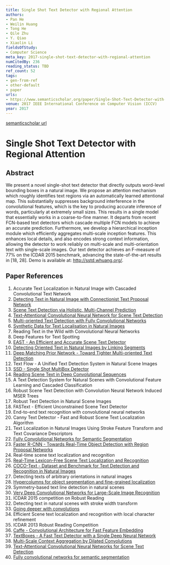 ```yaml
---
title: Single Shot Text Detector with Regional Attention
authors:
- Pan He
- Weilin Huang
- Tong He
- Qile Zhu
- Y. Qiao
- Xiaolin Li
fieldsOfStudy:
- Computer Science
meta_key: 2017-single-shot-text-detector-with-regional-attention
numCitedBy: 236
reading_status: TBD
ref_count: 52
tags:
- gen-from-ref
- other-default
- paper
urls:
- https://www.semanticscholar.org/paper/Single-Shot-Text-Detector-with-Regional-Attention-He-Huang/ffd92ef63f5dc26b025f9d546e248f585d1b0e7a?sort=total-citations
venue: 2017 IEEE International Conference on Computer Vision (ICCV)
year: 2017
---
```


[semanticscholar url](https://www.semanticscholar.org/paper/Single-Shot-Text-Detector-with-Regional-Attention-He-Huang/ffd92ef63f5dc26b025f9d546e248f585d1b0e7a?sort=total-citations)

# Single Shot Text Detector with Regional Attention

## Abstract

We present a novel single-shot text detector that directly outputs word-level bounding boxes in a natural image. We propose an attention mechanism which roughly identifies text regions via an automatically learned attentional map. This substantially suppresses background interference in the convolutional features, which is the key to producing accurate inference of words, particularly at extremely small sizes. This results in a single model that essentially works in a coarse-to-fine manner. It departs from recent FCN-based text detectors which cascade multiple FCN models to achieve an accurate prediction. Furthermore, we develop a hierarchical inception module which efficiently aggregates multi-scale inception features. This enhances local details, and also encodes strong context information, allowing the detector to work reliably on multi-scale and multi-orientation text with single-scale images. Our text detector achieves an F-measure of 77% on the ICDAR 2015 benchmark, advancing the state-of-the-art results in [18, 28]. Demo is available at: http://sstd.whuang.org/.

## Paper References

1. Accurate Text Localization in Natural Image with Cascaded Convolutional Text Network
2. [Detecting Text in Natural Image with Connectionist Text Proposal Network](2016-detecting-text-in-natural-image-with-connectionist-text-proposal-network)
3. [Scene Text Detection via Holistic, Multi-Channel Prediction](2016-scene-text-detection-via-holistic-multi-channel-prediction)
4. [Text-Attentional Convolutional Neural Network for Scene Text Detection](2016-text-attentional-convolutional-neural-network-for-scene-text-detection)
5. [Multi-oriented Text Detection with Fully Convolutional Networks](2016-multi-oriented-text-detection-with-fully-convolutional-networks)
6. [Synthetic Data for Text Localisation in Natural Images](2016-synthetic-data-for-text-localisation-in-natural-images)
7. Reading Text in the Wild with Convolutional Neural Networks
8. Deep Features for Text Spotting
9. [EAST - An Efficient and Accurate Scene Text Detector](2017-east-an-efficient-and-accurate-scene-text-detector)
10. [Detecting Oriented Text in Natural Images by Linking Segments](2017-detecting-oriented-text-in-natural-images-by-linking-segments)
11. [Deep Matching Prior Network - Toward Tighter Multi-oriented Text Detection](2017-deep-matching-prior-network-toward-tighter-multi-oriented-text-detection)
12. Text Flow - A Unified Text Detection System in Natural Scene Images
13. [SSD - Single Shot MultiBox Detector](2016-ssd-net.md)
14. [Reading Scene Text in Deep Convolutional Sequences](2016-reading-scene-text-in-deep-convolutional-sequences)
15. A Text Detection System for Natural Scenes with Convolutional Feature Learning and Cascaded Classification
16. Robust Scene Text Detection with Convolution Neural Network Induced MSER Trees
17. Robust Text Detection in Natural Scene Images
18. FASText - Efficient Unconstrained Scene Text Detector
19. End-to-end text recognition with convolutional neural networks
20. Canny Text Detector - Fast and Robust Scene Text Localization Algorithm
21. Text Localization in Natural Images Using Stroke Feature Transform and Text Covariance Descriptors
22. [Fully Convolutional Networks for Semantic Segmentation](2017-fully-convolutional-networks-for-semantic-segmentation)
23. [Faster R-CNN - Towards Real-Time Object Detection with Region Proposal Networks](2015-faster-r-cnn.md)
24. Real-time scene text localization and recognition
25. [Real-Time Lexicon-Free Scene Text Localization and Recognition](2016-real-time-lexicon-free-scene-text-localization-and-recognition)
26. [COCO-Text - Dataset and Benchmark for Text Detection and Recognition in Natural Images](2016-coco-text-dataset-and-benchmark-for-text-detection-and-recognition-in-natural-images)
27. Detecting texts of arbitrary orientations in natural images
28. [Hypercolumns for object segmentation and fine-grained localization](2015-hypercolumns-for-object-segmentation-and-fine-grained-localization)
29. Symmetry-based text line detection in natural scenes
30. [Very Deep Convolutional Networks for Large-Scale Image Recognition](2014-vggnet.md)
31. ICDAR 2015 competition on Robust Reading
32. Detecting text in natural scenes with stroke width transform
33. [Going deeper with convolutions](2015-going-deeper-with-convolutions)
34. Efficient Scene text localization and recognition with local character refinement
35. ICDAR 2013 Robust Reading Competition
36. [Caffe - Convolutional Architecture for Fast Feature Embedding](2014-caffe-convolutional-architecture-for-fast-feature-embedding)
37. [TextBoxes - A Fast Text Detector with a Single Deep Neural Network](2017-textboxes-a-fast-text-detector-with-a-single-deep-neural-network)
38. [Multi-Scale Context Aggregation by Dilated Convolutions](2016-multi-scale-context-aggregation-by-dilated-convolutions)
39. [Text-Attentional Convolutional Neural Networks for Scene Text Detection](2016-text-attentional-convolutional-neural-networks-for-scene-text-detection)
40. [Fully convolutional networks for semantic segmentation](2015-fully-convolutional-networks-for-semantic-segmentation)

